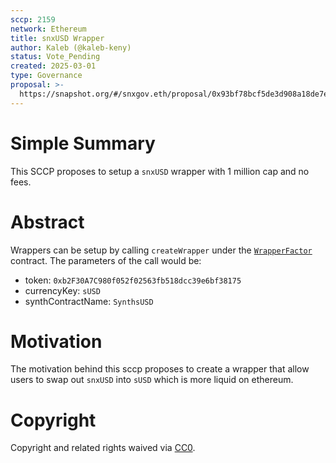 ```yaml
---
sccp: 2159
network: Ethereum
title: snxUSD Wrapper
author: Kaleb (@kaleb-keny)
status: Vote_Pending
created: 2025-03-01
type: Governance
proposal: >-
  https://snapshot.org/#/snxgov.eth/proposal/0x93bf78bcf5de3d908a18de7ee1bcd8be98a08b7acf4645f1a2555fbd4545aa41
---
```


# Simple Summary

This SCCP proposes to setup a `snxUSD` wrapper with 1 million cap and no fees.

# Abstract

Wrappers can be setup by calling `createWrapper` under the [`WrapperFactor`](https://etherscan.io/address/0x02f9bC46beD33acdB9cb002fe346734CeF8a9480#writeContract) contract. The parameters of the call would be:
- token: `0xb2F30A7C980f052f02563fb518dcc39e6bf38175`
- currencyKey: `sUSD`
- synthContractName: `SynthsUSD`

# Motivation

The motivation behind this sccp proposes to create a wrapper that allow users to swap out `snxUSD` into `sUSD` which is more liquid on ethereum. 

# Copyright

Copyright and related rights waived via [CC0](https://creativecommons.org/publicdomain/zero/1.0/).



